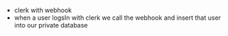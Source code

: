 - clerk with webhook
- when a user logsIn with clerk we call the webhook and insert that user into our private database
